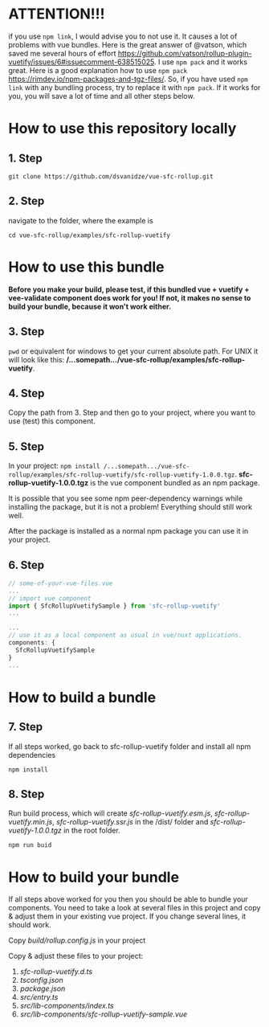 # ATTENTION!!!
if you use `npm link`, I would advise you to not use it. It causes a lot of problems with vue bundles. Here is the great answer of @vatson, which saved me several hours of effort https://github.com/vatson/rollup-plugin-vuetify/issues/6#issuecomment-638515025. I use `npm pack` and it works great. Here is a good explanation how to use `npm pack` https://rimdev.io/npm-packages-and-tgz-files/. So, if you have used `npm link` with any bundling process, try to replace it with `npm pack`. If it works for you, you will save a lot of time and all other steps below.

# How to use this repository locally

## 1. Step
`git clone https://github.com/dsvanidze/vue-sfc-rollup.git`

## 2. Step
navigate to the folder, where the example is

`cd vue-sfc-rollup/examples/sfc-rollup-vuetify`

# How to use this bundle
**Before you make your build, please test, if this bundled vue + vuetify + vee-validate component does work for you! If not, it makes no sense to build your bundle, because it won't work either.**

## 3. Step 
`pwd` or equivalent for windows to get your current absolute path. For UNIX it will look like this: **/...somepath.../vue-sfc-rollup/examples/sfc-rollup-vuetify**.

## 4. Step
Copy the path from 3. Step and then go to your project, where you want to use (test) this component. 

## 5. Step
In your project: `npm install /...somepath.../vue-sfc-rollup/examples/sfc-rollup-vuetify/sfc-rollup-vuetify-1.0.0.tgz`. **sfc-rollup-vuetify-1.0.0.tgz** is the vue component bundled as an npm package. 

It is possible that you see some npm peer-dependency warnings while installing the package, but it is not a problem! Everything should still work well.

After the package is installed as a normal npm package you can use it in your project.

## 6. Step
```js
// some-of-your-vue-files.vue
...
// import vue component
import { SfcRollupVuetifySample } from 'sfc-rollup-vuetify'
...

...
// use it as a local component as usual in vue/nuxt applications.
components: {
  SfcRollupVuetifySample
}
...
```


# How to build a bundle

## 7. Step
If all steps worked, go back to sfc-rollup-vuetify folder and install all npm dependencies 

`npm install`

## 8. Step
Run build process, which will create *sfc-rollup-vuetify.esm.js*, *sfc-rollup-vuetify.min.js*, *sfc-rollup-vuetify.ssr.js* in the /dist/ folder and *sfc-rollup-vuetify-1.0.0.tgz* in the root folder.

`npm run buid`

# How to build your bundle
If all steps above worked for you then you should be able to bundle your components. You need to take a look at several files in this project and copy & adjust them in your existing vue project. If you change several lines, it should work.

Copy *build/rollup.config.js* in your project

Copy & adjust these files to your project: 
1. *sfc-rollup-vuetify.d.ts*
2. *tsconfig.json*
3. *package.json*
4. *src/entry.ts*
5. *src/lib-components/index.ts*
6. *src/lib-components/sfc-rollup-vuetify-sample.vue*
